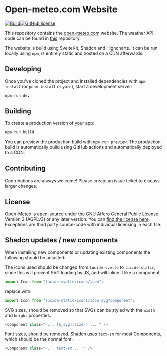# Open-meteo.com Website

[![Build](https://github.com/open-meteo/open-meteo-website/actions/workflows/build.yml/badge.svg)](https://github.com/open-meteo/open-meteo-website/actions/workflows/build.yml)[![GitHub license](https://img.shields.io/github/license/open-meteo/open-meteo-website)](https://github.com/open-meteo/open-meteo-website/blob/main/LICENSE)

This repository contains the [open-meteo.com](https://open-meteo.com/) website. The weather API code can be found in [this](https://github.com/open-meteo/open-meteo) repository.

The website is build using SvelteKit, Shadcn and Highcharts. It can be run locally using `npm`, is entirely static and hosted on a CDN afterwards.

## Developing

Once you've cloned the project and installed dependencies with `npm install` (or `pnpm install` or `yarn`), start a development server:

```bash
npm run dev
```

## Building

To create a production version of your app:

```bash
npm run build
```

You can preview the production build with `npm run preview`. The production build is automatically build using GitHub actions and automatically deployed to a CDN.

## Contributing

Contributions are always welcome! Please create an issue ticket to discuss larger changes.

## License

Open-Meteo is open-source under the GNU Affero General Public License Version 3 (AGPLv3) or any later version. You can [find the license here](LICENSE). Exceptions are third party source-code with individual licensing in each file.


## Shadcn updates / new components

When installing new components or updating existing components the following should be adjusted:

The icons used should be changed from `lucide-svelte` to `lucide-static`, since this will prevent SVG loading by JS, and will inline it like a component.

```ts
import Icon from "lucide-svelte/icons/icon";
```
replace with:
```ts
import Icon from "lucide-static/icons/icon.svg?component";
```

SVG sizes, should be removed so that SVGs can be styled with the `width` and `height` properties.

```ts
<Component class=" ... [&_svg]:size-4 ... " />
```

Font sizes, should be removed. Shadcn uses `text-sm` for most Components, which should be the normal font.

```ts
<Component class=" ... text-sm ... " />
